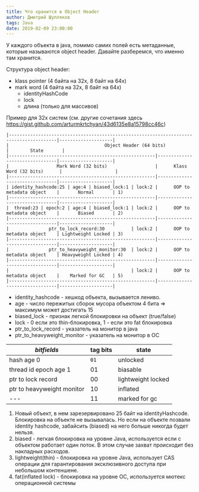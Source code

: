```yaml
---
title: Что хранится в Object Header 
author: Дмитрий Шупляков
tags: Java
date: 2019-02-09 23:00:00
---
```


У каждого объекта в java, помимо самих полей есть метаданные, которые называются object header.
Давайте разберемся, что именно там хранится. <!-- more --> 

Структура object header:  

 - klass pointer (4 байта на 32x, 8 байт на 64х)  
 - mark word (4 байта на 32x, 8 байт на 64х)  
      - identityHashCode  
      - lock  
      - длина (только для массивов)  
      
Пример для 32х систем (см. другие сочетания здесь https://gist.github.com/arturmkrtchyan/43d6135e8a15798cc46c)
```
|----------------------------------------------------------------------------------------|--------------------|
|                                    Object Header (64 bits)                             |        State       |
|-------------------------------------------------------|--------------------------------|--------------------|
|                  Mark Word (32 bits)                  |      Klass Word (32 bits)      |                    |
|-------------------------------------------------------|--------------------------------|--------------------|
| identity_hashcode:25 | age:4 | biased_lock:1 | lock:2 |      OOP to metadata object    |       Normal       | 1)
|-------------------------------------------------------|--------------------------------|--------------------|
|  thread:23 | epoch:2 | age:4 | biased_lock:1 | lock:2 |      OOP to metadata object    |       Biased       | 2)
|-------------------------------------------------------|--------------------------------|--------------------|
|               ptr_to_lock_record:30          | lock:2 |      OOP to metadata object    | Lightweight Locked | 3)
|-------------------------------------------------------|--------------------------------|--------------------|
|               ptr_to_heavyweight_monitor:30  | lock:2 |      OOP to metadata object    | Heavyweight Locked | 4)
|-------------------------------------------------------|--------------------------------|--------------------|
|                                              | lock:2 |      OOP to metadata object    |    Marked for GC   | 5)
|-------------------------------------------------------|--------------------------------|--------------------|      
```
- identity_hashcode - хешкод объекта, вызывается лениво.  
- age - число пережитых сборок мусора объектом 4 бита => максимум может достигать 15  
- biased_lock - признак легкой блокировки на объект (true/false)  
- lock - 0 если это thin-блокировка, 1 - если это fat блокировка  
- ptr_to_lock_record - указатель на монитор в java
- ptr_to_heavyweight_monitor - указатель на монитор в ОС


*bitfields* | tag  bits | state
--- | --- | ---
hash age 0  | `01` |  unlocked
thread id epoch age 1  | 01 | biasable
ptr to lock record  | 00 | lightweight locked
ptr to heavyweight monitor  | 10 | inflated
--- | 11 | marked for gc

1) Новый объект, в нем зарезервировано 25 байт на identityHashcode. Блокировка на объекте не вызывалась. Но если на объекте позвали identity hashcode, забайсить (biased) на него больше никогда будет нельзя.  
2) biased - легкая блокировка на уровне Java, используется если с объектом работает один поток. В этом случае захват происходит без накладных расходов.  
3) lightweight(thin) - блокировка на уровне Java, использует CAS операции для гарантирования эксклюзивного доступа при небольшом контеншене.  
4) fat(inflated lock) - блокировка на уровне ОС, используется мютекс операционной системы  
   
